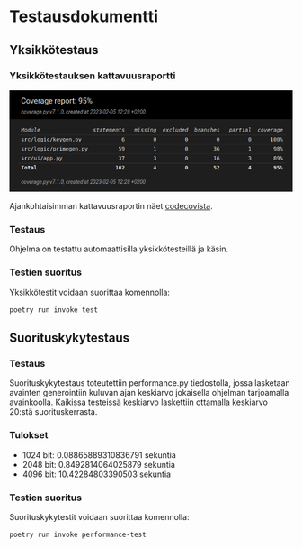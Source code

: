 # Testausdokumentti

## Yksikkötestaus

### Yksikkötestauksen kattavuusraportti

![kattavuus](./kuvat/kattavuus.png)

Ajankohtaisimman kattavuusraportin näet [codecovista](https://app.codecov.io/gh/katajak/tiralabra).

### Testaus

Ohjelma on testattu automaattisilla yksikkötesteillä ja käsin.

### Testien suoritus

Yksikkötestit voidaan suorittaa komennolla:

```bash
poetry run invoke test
```

## Suorituskykytestaus

### Testaus

Suorituskykytestaus toteutettiin performance.py tiedostolla, jossa lasketaan avainten generointiin kuluvan ajan keskiarvo jokaisella ohjelman tarjoamalla avainkoolla. Kaikissa testeissä keskiarvo laskettiin ottamalla keskiarvo 20:stä suorituskerrasta.

### Tulokset

- 1024 bit: 0.08865889310836791 sekuntia
- 2048 bit: 0.8492814064025879 sekuntia
- 4096 bit: 10.42284803390503 sekuntia

### Testien suoritus

Suorituskykytestit voidaan suorittaa komennolla:

```bash
poetry run invoke performance-test
```
